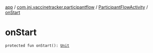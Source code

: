 [app](../../index.md) / [com.jnj.vaccinetracker.participantflow](../index.md) / [ParticipantFlowActivity](index.md) / [onStart](./on-start.md)

# onStart

`protected fun onStart(): `[`Unit`](https://kotlinlang.org/api/latest/jvm/stdlib/kotlin/-unit/index.html)